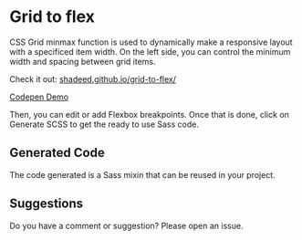 # Grid to flex

CSS Grid minmax function is used to dynamically make a responsive layout with a specificed item width. On the left side, you can control the minimum width and spacing between grid items.

Check it out: [shadeed.github.io/grid-to-flex/](http://shadeed.github.io/grid-to-flex/)

[Codepen Demo](https://codepen.io/shadeed/pen/XWrLmYe)

Then, you can edit or add Flexbox breakpoints. Once that is done, click on Generate SCSS to get the ready to use Sass code.

## Generated Code
The code generated is a Sass mixin that can be reused in your project.

## Suggestions
Do you have a comment or suggestion? Please open an issue.